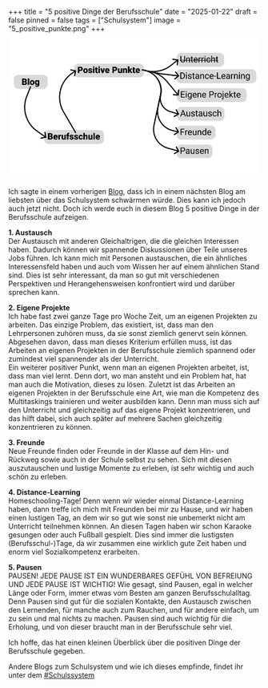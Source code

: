 +++
title = "5 positive Dinge der Berufsschule"
date = "2025-01-22"
draft = false
pinned = false
tags = ["Schulsystem"]
image = "5_positive_punkte.png"
+++
![](5_positive_punkte.png)

Ich sagte in einem vorherigen [Blog](https://www.maelduwan.ch/vielleicht-pragt-mich-das-system-doch-mehr-als-es-mir-lieb-ist/), dass ich in einem nächsten Blog am liebsten über das Schulsystem schwärmen würde. Dies kann ich jedoch auch jetzt nicht. Doch ich werde euch in diesem Blog 5 positive Dinge in der Berufsschule aufzeigen.

**1. Austausch**\
Der Austausch mit anderen Gleichaltrigen, die die gleichen Interessen haben. Dadurch können wir spannende Diskussionen über Teile unseres Jobs führen. Ich kann mich mit Personen austauschen, die ein ähnliches Interessensfeld haben und auch vom Wissen her auf einem ähnlichen Stand sind. Dies ist sehr interessant, da man so gut mit verschiedenen Perspektiven und Herangehensweisen konfrontiert wird und darüber sprechen kann.

**2. Eigene Projekte**\
Ich habe fast zwei ganze Tage pro Woche Zeit, um an eigenen Projekten zu arbeiten. Das einzige Problem, das existiert, ist, dass man den Lehrpersonen zuhören muss, da sie sonst ziemlich genervt sein können. Abgesehen davon, dass man dieses Kriterium erfüllen muss, ist das Arbeiten an eigenen Projekten in der Berufsschule ziemlich spannend oder zumindest viel spannender als der Unterricht.\
Ein weiterer positiver Punkt, wenn man an eigenen Projekten arbeitet, ist, dass man viel lernt. Denn dort, wo man ansteht und ein Problem hat, hat man auch die Motivation, dieses zu lösen. Zuletzt ist das Arbeiten an eigenen Projekten in der Berufsschule eine Art, wie man die Kompetenz des Multitaskings trainieren und weiter ausbilden kann. Denn man muss sich auf den Unterricht und gleichzeitig auf das eigene Projekt konzentrieren, und das hilft dabei, sich auch später auf mehrere Sachen gleichzeitig konzentrieren zu können.

**3. Freunde**\
Neue Freunde finden oder Freunde in der Klasse auf dem Hin- und Rückweg sowie auch in der Schule selbst zu sehen. Sich mit diesen auszutauschen und lustige Momente zu erleben, ist sehr wichtig und auch schön zu erleben.

**4. Distance-Learning**\
Homeschooling-Tage! Denn wenn wir wieder einmal Distance-Learning haben, dann treffe ich mich mit Freunden bei mir zu Hause, und wir haben einen lustigen Tag, an dem wir so gut wie sonst nie unbemerkt nicht am Unterricht teilnehmen können. An diesen Tagen haben wir schon Karaoke gesungen oder auch Fußball gespielt. Dies sind immer die lustigsten (Berufsschul-)Tage, da wir zusammen eine wirklich gute Zeit haben und enorm viel Sozialkompetenz erarbeiten.

**5. Pausen**\
PAUSEN! JEDE PAUSE IST EIN WUNDERBARES GEFÜHL VON BEFREIUNG UND JEDE PAUSE IST WICHTIG! Wie gesagt, sind Pausen, egal in welcher Länge oder Form, immer etwas vom Besten am ganzen Berufsschulalltag. Denn Pausen sind gut für die sozialen Kontakte, den Austausch zwischen den Lernenden, für manche auch zum Rauchen, und für andere einfach, um zu sein und mal nichts zu machen. Pausen sind auch wichtig für die Erholung, und von dieser braucht man in der Berufsschule sehr viel.

Ich hoffe, das hat einen kleinen Überblick über die positiven Dinge der Berufsschule gegeben.

Andere Blogs zum Schulsystem und wie ich dieses empfinde, findet ihr unter dem [\#Schulssystem](https://www.maelduwan.ch/tags/schulsystem/)